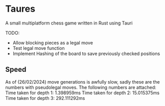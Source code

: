 # Taures
A small multiplatform chess game written in Rust using Tauri

TODO:
* Allow blocking pieces as a legal move
* Test legal move function
* Implement Hashing of the board to save previously checked positions

## Speed
As of (26/02/2024) move generations is awfully slow, sadly these are the numbers with pseudolegal moves. The following numbers are attached:
 Time taken for depth 1: 1.398959ms
 Time taken for depth 2: 15.015375ms
 Time taken for depth 3: 292.111292ms

